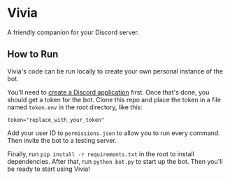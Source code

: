 # Vivia

A friendly companion for your Discord server.

## How to Run

Vivia's code can be run locally to create your own personal instance of the bot.

You'll need to [create a Discord application](https://discord.com/developers/applications) first. Once that's done, you should get a token for the bot.
Clone this repo and place the token in a file named `token.env` in the root directory, like this:

`token="replace_with_your_token"`

Add your user ID to `permissions.json` to allow you to run every command. Then invite the bot to a testing server.

Finally, run `pip install -r requirements.txt` in the root to install dependencies. After that, run  `python bot.py` to start up the bot. Then you'll be ready to start using Vivia!
